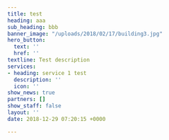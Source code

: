 ```yaml
---
title: test
heading: aaa
sub_heading: bbb
banner_image: "/uploads/2018/02/17/building3.jpg"
hero_button:
  text: ''
  href: ''
textline: Test description
services:
- heading: service 1 test
  description: ''
  icon: ''
show_news: true
partners: []
show_staff: false
layout: ''
date: 2018-12-29 07:20:15 +0000

---
```

